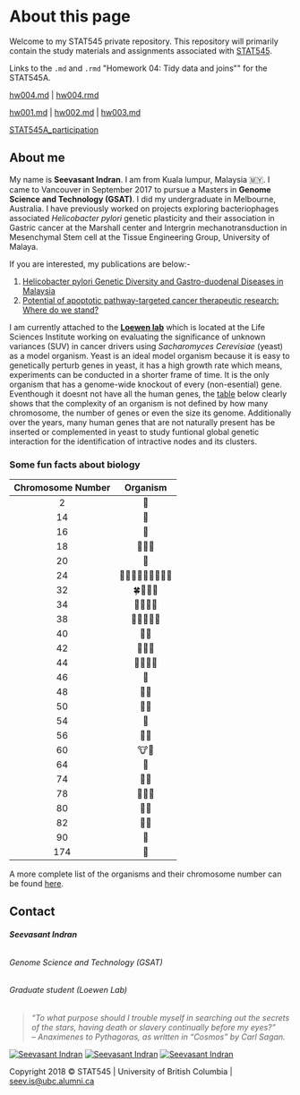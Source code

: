 About this page
================

Welcome to my STAT545 private repository. This repository will primarily contain the study materials and assignments associated with [STAT545][Stat545Link]. 

Links to the `.md` and `.rmd` "Homework 04: Tidy data and joins"" for the STAT545A.

[hw004.md][hw004.md] \| [hw004.rmd][hw004.rmd]  

[hw001.md][hw001.md] \| [hw002.md][hw002.md] \| [hw003.md][hw003.md]  

[STAT545A_participation][STAT545A_participation]

[hw001.md]: https://github.com/STAT545-UBC-students/hw01-zeeva85/blob/master/hw01_gapminder.md
[hw002.md]: https://github.com/STAT545-UBC-students/hw02-zeeva85/blob/master/hw02_gapminder.md
[hw003.md]: https://github.com/STAT545-UBC-students/hw03-zeeva85/blob/master/hw03_gapminder.md

[hw004.md]: https://github.com/STAT545-UBC-students/hw04-zeeva85/blob/master/hw04_gapmider.md
[hw004.rmd]: https://github.com/STAT545-UBC-students/hw04-zeeva85/blob/master/hw04_gapmider.Rmd

[STAT545A_participation]: https://github.com/zeeva85/STAT545A_participation
[Stat545Link]: http://stat545.com/Classroom/  

About me
--------

My name is **Seevasant Indran**. I am from Kuala lumpur, Malaysia :malaysia:. I came to Vancouver in September 2017 to pursue a Masters in **Genome Science and Technology (GSAT)**. I did my undergraduate in Melbourne, Australia. I have previously worked on projects exploring bacteriophages associated _Helicobacter pylori_ genetic plasticity and their association in Gastric cancer at the Marshall center and Intergrin mechanotransduction in Mesenchymal Stem cell at the Tissue Engineering Group, University of Malaya. 

If you are interested, my publications are below:-


1. [Helicobacter pylori Genetic Diversity and Gastro-duodenal Diseases in Malaysia][Hpylori]
2. [Potential of apoptotic pathway-targeted cancer therapeutic research: Where do we stand?][CancerReview]

[Hpylori]: https://www.ncbi.nlm.nih.gov/pmc/articles/PMC5377019/pdf/srep07431.pdf
[CancerReview]: https://www.nature.com/articles/cddis2015275
[loewenlablink]: http://www.loewenlab.ca/research-scope/


I am currently attached to the [**Loewen lab**][loewenlablink] which is located at the Life Sciences Institute working on evaluating the significance of unknown variances (SUV) in cancer drivers using _Sacharomyces Cerevisiae_ (yeast) as a model organism. Yeast is an ideal model organism because it is easy to genetically perturb genes in yeast, it has a high growth rate which means, experiments can be conducted in a shorter frame of time. It is the only organism that has a genome-wide knockout of every (non-esential) gene. Eventhough it doesnt not have all the human genes, the [table][ChoromosomeNumberTbl] below clearly shows that the complexity of an organism is not defined by how many chromosome, the number of genes  or even the size its genome. Additionally over the years, many human genes that are not naturally present has be inserted or complemented in yeast to study funtional global genetic interaction for the identification of intractive nodes and its clusters.

### Some fun facts about biology

 **Chromosome Number** | **Organism** 
:----------------:|:------------:
2	 |  :ant:  
14 |  :cucumber:  
16 |  :koala:  
18 |  :lemon::carrot::tangerine:  
20 |  :corn:  
24 |	:snail::ear_of_rice::tulip::chestnut::melon::eggplant::avocado::tomato::evergreen_tree:  	
32 |	:four_leaf_clover::cherries::bee::crocodile:   
34 |	:apple::pear::sunflower::fox_face:  
38 |	:grapes::pig::cat::lion::tiger:  
40 |	:peanuts::mouse:  
42 |	:panda_face::rat::blowfish:  	
44 |	:whale2::hamster::dolphin::rabbit:  	 
46 |	:baby:   
48 |	:gorilla::potato:   
50 |	:water_buffalo::pineapple:   
54 |	:sheep:   
56 |	:elephant::strawberry:    
60 |	:cow::goat:   
64 |	:horse:   
74 |	:bear::camel:    
78 |	:chicken::dog::wolf:   
80 |	:turkey::duck:    
82 |	:rhinoceros::shark:    
90 |	:sweet_potato:    
174|	:kiwi_fruit:  	 


A more complete list of the organisms and their chromosome number can be found [here][WikiChromosomeNumber].

[WikiChromosomeNumber]: https://en.wikipedia.org/wiki/List_of_organisms_by_chromosome_count
[ChoromosomeNumberTbl]: https://github.com/STAT545-UBC-students/hw01-zeeva85#some-fun-facts-about-biology



## Contact 

###### **Seevasant Indran**  
###### *Genome Science and Technology (GSAT)*  
###### Graduate student (Loewen Lab)  

> *“To what purpose should I trouble myself in searching out the secrets of the stars, having death or slavery continually before my eyes?”  
> – Anaximenes to Pythagoras, as written in “Cosmos” by Carl Sagan.*

[![Seevasant Indran](https://cdn3.iconfinder.com/data/icons/free-social-icons/67/twitter_circle_black-32.png)](https://twitter.com/zeeva85) 
[![Seevasant Indran](https://cdn3.iconfinder.com/data/icons/free-social-icons/67/linkedin_circle_black-32.png)](https://my.linkedin.com/in/seevasantindran) 
[![Seevasant Indran](https://cdn3.iconfinder.com/data/icons/picons-social/57/18-youtube-32.png)](https://www.youtube.com/user/szeeva85) 

Copyright 2018 :copyright: STAT545  \| University of British Columbia \| <seev.is@ubc.alumni.ca>


